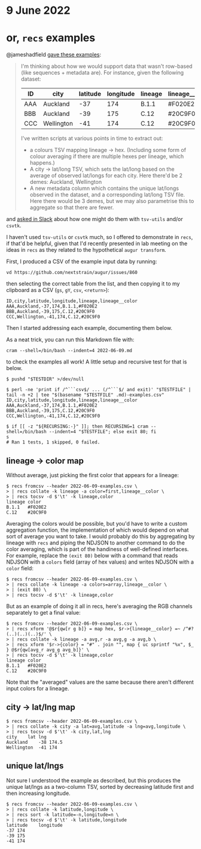 # 9 June 2022
# or, `recs` examples

@jameshadfield [gave these examples](https://github.com/nextstrain/augur/issues/860#issuecomment-1150642112):

> I'm thinking about how we would support data that wasn't row-based (like sequences + metadata are). For instance, given the following dataset:
> 
> ID | city | latitude | longitude | lineage | lineage__color
> -- | -- | -- | -- | -- | --
> AAA | Auckland | -37 | 174 | B.1.1 | #F020E2
> BBB | Auckland | -39 | 175 | C.12 | #20C9F0
> CCC | Wellington | -41 | 174 | C.12 | #20C9F0
> 
> I've written scripts at various points in time to extract out:
> * a colours TSV mapping lineage -> hex. (Including some form of colour averaging if there are multiple hexes per lineage, which happens.)
> * A city -> lat/long TSV, which sets the lat/long based on the average of observed lat/longs for each city. Here there'd be 2 demes: Auckland, Wellington
> * A new metadata column which contains the unique lat/longs observed in the dataset, and a corresponding lat/long TSV file. Here there would be 3 demes, but we may also parametrise this to aggregate so that there are fewer. 

and [asked in
Slack](https://bedfordlab.slack.com/archives/C01LCTT7JNN/p1654804775348649)
about how one might do them with `tsv-utils` and/or `csvtk`.

I haven't used `tsv-utils` or `csvtk` much, so I offered to demonstrate in
`recs`, if that'd be helpful, given that I'd recently presented in lab meeting
on the ideas in `recs` as they related to the hypothetical `augur transform`.

First, I produced a CSV of the example input data by running:

```
vd https://github.com/nextstrain/augur/issues/860
```

then selecting the correct table from the list, and then copying it to my
clipboard as a CSV (`gs`, `gY`, `csv`, `<return>`):

```csv
ID,city,latitude,longitude,lineage,lineage__color
AAA,Auckland,-37,174,B.1.1,#F020E2
BBB,Auckland,-39,175,C.12,#20C9F0
CCC,Wellington,-41,174,C.12,#20C9F0
```

Then I started addressing each example, documenting them below.

As a neat trick, you can run this Markdown file with:

```
cram --shell=/bin/bash --indent=4 2022-06-09.md
```

to check the examples all work!  A little setup and recursive test for that is
below.

    $ pushd "$TESTDIR" >/dev/null

    $ perl -ne 'print if /^```csv$/ ... (/^```$/ and exit)' "$TESTFILE" | tail -n +2 | tee "$(basename "$TESTFILE" .md)-examples.csv"
    ID,city,latitude,longitude,lineage,lineage__color
    AAA,Auckland,-37,174,B.1.1,#F020E2
    BBB,Auckland,-39,175,C.12,#20C9F0
    CCC,Wellington,-41,174,C.12,#20C9F0

    $ if [[ -z "${RECURSING:-}" ]]; then RECURSING=1 cram --shell=/bin/bash --indent=4 "$TESTFILE"; else exit 80; fi
    s
    # Ran 1 tests, 1 skipped, 0 failed.

## lineage → color map

Without average, just picking the first color that appears for a lineage:

    $ recs fromcsv --header 2022-06-09-examples.csv \
    > | recs collate -k lineage -a color=first,lineage__color \
    > | recs tocsv -d $'\t' -k lineage,color
    lineage	color
    B.1.1	#F020E2
    C.12	#20C9F0

Averaging the colors would be possible, but you'd have to write a custom
aggregation function, the implementation of which would depend on what sort of
average you want to take.  I would probably do this by aggregating by lineage
with `recs` and piping the NDJSON to another command to do the color averaging,
which is part of the handiness of well-defined interfaces.  For example,
replace the `(exit 80)` below with a command that reads NDJSON with a `colors`
field (array of hex values) and writes NDJSON with a `color` field:

    $ recs fromcsv --header 2022-06-09-examples.csv \
    > | recs collate -k lineage -a colors=array,lineage__color \
    > | (exit 80) \
    > | recs tocsv -d $'\t' -k lineage,color

But as an example of doing it all in recs, here's averaging the RGB channels
separately to get a final value:

    $ recs fromcsv --header 2022-06-09-examples.csv \
    > | recs xform '@$r{qw[r g b]} = map hex, $r->{lineage__color} =~ /^#?(..)(..)(..)$/' \
    > | recs collate -k lineage -a avg,r -a avg,g -a avg,b \
    > | recs xform '$r->{color} = "#" . join "", map { uc sprintf "%x", $_ } @$r{qw[avg_r avg_g avg_b]}' \
    > | recs tocsv -d $'\t' -k lineage,color
    lineage	color
    B.1.1	#F020E2
    C.12	#20C9F0

Note that the "averaged" values are the same because there aren't different
input colors for a lineage.

## city → lat/lng map

    $ recs fromcsv --header 2022-06-09-examples.csv \
    > | recs collate -k city -a lat=avg,latitude -a lng=avg,longitude \
    > | recs tocsv -d $'\t' -k city,lat,lng
    city	lat	lng
    Auckland	-38	174.5
    Wellington	-41	174

## unique lat/lngs

Not sure I understood the example as described, but this produces the unique
lat/lngs as a two-column TSV, sorted by decreasing latitude first and then
increasing longitude.

    $ recs fromcsv --header 2022-06-09-examples.csv \
    > | recs collate -k latitude,longitude \
    > | recs sort -k latitude=-n,longitude=n \
    > | recs tocsv -d $'\t' -k latitude,longitude
    latitude	longitude
    -37	174
    -39	175
    -41	174
